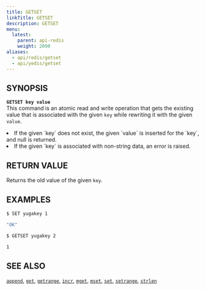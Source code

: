 ```yaml
---
title: GETSET
linkTitle: GETSET
description: GETSET
menu:
  latest:
    parent: api-redis
    weight: 2090
aliases:
  - api/redis/getset
  - api/yedis/getset
---
```


## SYNOPSIS
<b>`GETSET key value`</b><br>
This command is an atomic read and write operation that gets the existing value that is associated with the given `key` while rewriting it with the given `value`.

<li>If the given `key` does not exist, the given `value` is inserted for the `key`, and null is returned.</li>
<li>If the given `key` is associated with non-string data, an error is raised.</li>

## RETURN VALUE
Returns the old value of the given `key`.

## EXAMPLES
```{.sh .copy .separator-dollar}
$ SET yugakey 1
```
```sh
"OK"
```
```{.sh .copy .separator-dollar}
$ GETSET yugakey 2
```
```sh
1
```

## SEE ALSO
[`append`](../append/), [`get`](../get/), [`getrange`](../getrange/), [`incr`](../incr/), [`mget`](../mget/), [`mset`](../mset/), [`set`](../set/), [`setrange`](../setrange/), [`strlen`](../strlen/)